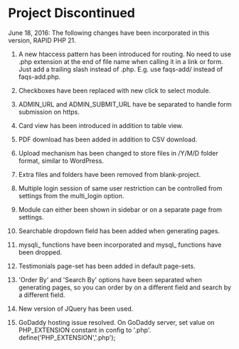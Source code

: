 # Project Discontinued

June 18, 2016:
The following changes have been incorporated in this version, RAPID PHP 21.

1. A new htaccess pattern has been introduced for routing. No need to use .php extension at the end of file name when calling it in a link or form. Just add a trailing slash instead of .php. E.g. use faqs-add/ instead of faqs-add.php.

2. Checkboxes have been replaced with new click to select module.

3. ADMIN_URL and ADMIN_SUBMIT_URL have be separated to handle form submission on https.

4. Card view has been introduced in addition to table view.

5. PDF download has been added in addition to CSV download.

6. Upload mechanism has been changed to store files in /Y/M/D folder format, similar to WordPress.

7. Extra files and folders have been removed from blank-project.

8. Multiple login session of same user restriction can be controlled from settings from the multi_login option.

9. Module can either been shown in sidebar or on a separate page from settings.

10. Searchable dropdown field has been added when generating pages.

11. mysqli_ functions have been incorporated and mysql_ functions have been dropped.

12. Testimonials page-set has been added in default page-sets.

13. 'Order By' and 'Search By' options have been separated when generating pages, so you can order by on a different field and search by a different field.

14. New version of JQuery has been used.

15. GoDaddy hosting issue resolved. On GoDaddy server, set value on PHP_EXTENSION constant in config to '.php'. define('PHP_EXTENSION','.php');
